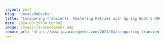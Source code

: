 ```yaml
---
layout: post
blog: "JavaCodeGeeks"
title: "Conquering Transients: Mastering Retries with Spring Boot’s @Retryable"
date: 2024-03-29T06:00:00Z
image: images/javacodegeeks.png
remote_url: "https://www.javacodegeeks.com/2024/03/conquering-transients-mastering-retries-with-spring-boots-retryable.html"
---
```

